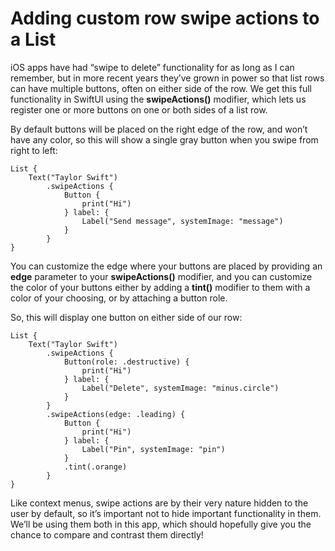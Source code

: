 # Adding custom row swipe actions to a List

iOS apps have had “swipe to delete” functionality for as long as I can remember, but in more recent years they’ve grown in power so that list rows can have multiple buttons, often on either side of the row. We get this full functionality in SwiftUI using the **swipeActions()** modifier, which lets us register one or more buttons on one or both sides of a list row.

By default buttons will be placed on the right edge of the row, and won’t have any color, so this will show a single gray button when you swipe from right to left:
```
List {
    Text("Taylor Swift")
        .swipeActions {
            Button {
                print("Hi")
            } label: {
                Label("Send message", systemImage: "message")
            }
        }
}
```
You can customize the edge where your buttons are placed by providing an **edge** parameter to your **swipeActions()** modifier, and you can customize the color of your buttons either by adding a **tint()** modifier to them with a color of your choosing, or by attaching a button role.

So, this will display one button on either side of our row:
```
List {
    Text("Taylor Swift")
        .swipeActions {
            Button(role: .destructive) {
                print("Hi")
            } label: {
                Label("Delete", systemImage: "minus.circle")
            }
        }
        .swipeActions(edge: .leading) {
            Button {
                print("Hi")
            } label: {
                Label("Pin", systemImage: "pin")
            }
            .tint(.orange)
        }
}
```
Like context menus, swipe actions are by their very nature hidden to the user by default, so it’s important not to hide important functionality in them. We’ll be using them both in this app, which should hopefully give you the chance to compare and contrast them directly!
